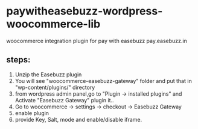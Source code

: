 # paywitheasebuzz-wordpress-woocommerce-lib
woocommerce integration plugin for pay with easebuzz pay.easebuzz.in
 
## steps:

1. Unzip the Easebuzz plugin
2. You will see "woocommerce-easebuzz-gateway" folder and put that in "wp-content/plugins/" directory 
3. from wordpress admin panel,go to "Plugin -> installed plugins" and Activate "Easebuzz Gateway" plugin it..
4. Go to woocommerce -> settings -> checkout -> Easebuzz Gateway 
5. enable plugin 
6. provide Key, Salt, mode and enable/disable iframe.
